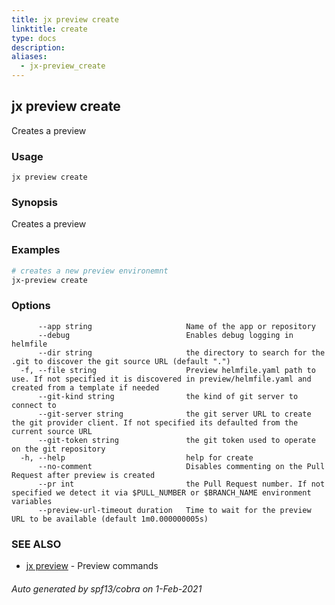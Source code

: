 ```yaml
---
title: jx preview create
linktitle: create
type: docs
description: 
aliases:
  - jx-preview_create
---
```


## jx preview create

Creates a preview

### Usage

```
jx preview create
```

### Synopsis

Creates a preview

### Examples

  ```bash
  # creates a new preview environemnt
  jx-preview create

  ```
### Options

```
      --app string                     Name of the app or repository
      --debug                          Enables debug logging in helmfile
      --dir string                     the directory to search for the .git to discover the git source URL (default ".")
  -f, --file string                    Preview helmfile.yaml path to use. If not specified it is discovered in preview/helmfile.yaml and created from a template if needed
      --git-kind string                the kind of git server to connect to
      --git-server string              the git server URL to create the git provider client. If not specified its defaulted from the current source URL
      --git-token string               the git token used to operate on the git repository
  -h, --help                           help for create
      --no-comment                     Disables commenting on the Pull Request after preview is created
      --pr int                         the Pull Request number. If not specified we detect it via $PULL_NUMBER or $BRANCH_NAME environment variables
      --preview-url-timeout duration   Time to wait for the preview URL to be available (default 1m0.000000005s)
```

### SEE ALSO

* [jx preview](..)	 - Preview commands

###### Auto generated by spf13/cobra on 1-Feb-2021

